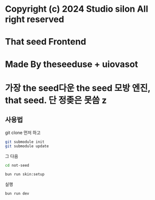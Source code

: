 # Copyright (c) 2024 Studio silon All right reserved

# That seed Frontend

# Made By theseeduse + uiovasot

# 가장 the seed다운 the seed 모방 엔진, that seed. 단 정좆은 못씀 z
## 사용법

git clone 먼저 하고

```sh
git submodule init
git submodule update
```

그 다음

```sh
cd not-seed

bun run skin:setup
```

실행

```sh
bun run dev
```

